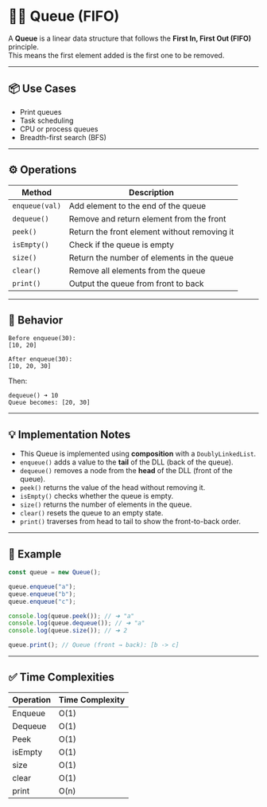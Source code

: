 # 🚶‍♂️ Queue (FIFO)

A **Queue** is a linear data structure that follows the **First In, First Out (FIFO)** principle.  
This means the first element added is the first one to be removed.

---

## 📦 Use Cases

- Print queues
- Task scheduling
- CPU or process queues
- Breadth-first search (BFS)

---

## ⚙️ Operations

| Method        | Description                                      |
|---------------|--------------------------------------------------|
| `enqueue(val)`| Add element to the end of the queue              |
| `dequeue()`   | Remove and return element from the front         |
| `peek()`      | Return the front element without removing it     |
| `isEmpty()`   | Check if the queue is empty                      |
| `size()`      | Return the number of elements in the queue       |
| `clear()`     | Remove all elements from the queue               |
| `print()`     | Output the queue from front to back              |

---

## 🔄 Behavior

```
Before enqueue(30):
[10, 20]

After enqueue(30):
[10, 20, 30]
```

Then:
```
dequeue() ➜ 10
Queue becomes: [20, 30]
```

---

## 💡 Implementation Notes

- This Queue is implemented using **composition** with a `DoublyLinkedList`.
- `enqueue()` adds a value to the **tail** of the DLL (back of the queue).
- `dequeue()` removes a node from the **head** of the DLL (front of the queue).
- `peek()` returns the value of the head without removing it.
- `isEmpty()` checks whether the queue is empty.
- `size()` returns the number of elements in the queue.
- `clear()` resets the queue to an empty state.
- `print()` traverses from head to tail to show the front-to-back order.

---

## 🧪 Example

```js
const queue = new Queue();

queue.enqueue("a");
queue.enqueue("b");
queue.enqueue("c");

console.log(queue.peek()); // ➜ "a"
console.log(queue.dequeue()); // ➜ "a"
console.log(queue.size()); // ➜ 2

queue.print(); // Queue (front → back): [b -> c]
```

---

## ✅ Time Complexities

| Operation | Time Complexity |
|-----------|-----------------|
| Enqueue   | O(1)            |
| Dequeue   | O(1)            |
| Peek      | O(1)            |
| isEmpty   | O(1)            |
| size      | O(1)            |
| clear      | O(1)            |
| print      | O(n)            |
